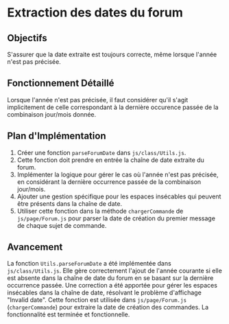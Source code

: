 # Extraction des dates du forum

## Objectifs
S'assurer que la date extraite est toujours correcte, même lorsque l'année n'est pas précisée.

## Fonctionnement Détaillé
Lorsque l'année n'est pas précisée, il faut considérer qu'il s'agit implicitement de celle correspondant à la dernière occurence passée de la combinaison jour/mois donnée.

## Plan d'Implémentation
1.  Créer une fonction `parseForumDate` dans `js/class/Utils.js`.
2.  Cette fonction doit prendre en entrée la chaîne de date extraite du forum.
3.  Implémenter la logique pour gérer le cas où l'année n'est pas précisée, en considérant la dernière occurrence passée de la combinaison jour/mois.
4.  Ajouter une gestion spécifique pour les espaces insécables qui peuvent être présents dans la chaîne de date.
5.  Utiliser cette fonction dans la méthode `chargerCommande` de `js/page/Forum.js` pour parser la date de création du premier message de chaque sujet de commande.

## Avancement
La fonction `Utils.parseForumDate` a été implémentée dans `js/class/Utils.js`. Elle gère correctement l'ajout de l'année courante si elle est absente dans la chaîne de date du forum en se basant sur la dernière occurrence passée. Une correction a été apportée pour gérer les espaces insécables dans la chaîne de date, résolvant le problème d'affichage "Invalid date". Cette fonction est utilisée dans `js/page/Forum.js` (`chargerCommande`) pour extraire la date de création des commandes. La fonctionnalité est terminée et fonctionnelle.
